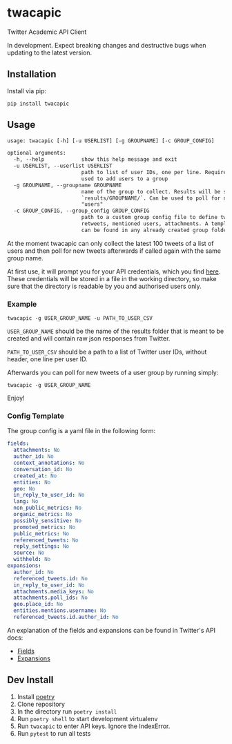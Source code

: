 # twacapic

Twitter Academic API Client

In development. Expect breaking changes and destructive bugs when updating to the latest version.


## Installation

Install via pip:

`pip install twacapic`


## Usage

```txt
usage: twacapic [-h] [-u USERLIST] [-g GROUPNAME] [-c GROUP_CONFIG]

optional arguments:
  -h, --help            show this help message and exit
  -u USERLIST, --userlist USERLIST
                        path to list of user IDs, one per line. Required for first run only. Can be
                        used to add users to a group
  -g GROUPNAME, --groupname GROUPNAME
                        name of the group to collect. Results will be saved in folder
                        `results/GROUPNAME/`. Can be used to poll for new tweets of a group. Default:
                        "users"
  -c GROUP_CONFIG, --group_config GROUP_CONFIG
                        path to a custom group config file to define tweet data to be retrieved, e.g.
                        retweets, mentioned users, attachments. A template named `group_config.yaml`
                        can be found in any already created group folder.
```

At the moment twacapic can only collect the latest 100 tweets of a list of users and then poll for new tweets afterwards if called again with the same group name.

At first use, it will prompt you for your API credentials, which you find [here](https://developer.twitter.com/en/portal/projects-and-apps). These credentials will be stored in a file in the working directory, so make sure that the directory is readable by you and authorised users only.

### Example

`twacapic -g USER_GROUP_NAME -u PATH_TO_USER_CSV`

`USER_GROUP_NAME` should be the name of the results folder that is meant to be created and will contain raw json responses from Twitter.

`PATH_TO_USER_CSV` should be a path to a list of Twitter user IDs, without header, one line per user ID.

Afterwards you can poll for new tweets of a user group by running simply:

`twacapic -g USER_GROUP_NAME`

Enjoy!


### Config Template

The group config is a yaml file in the following form:

```yaml
fields:
  attachments: No
  author_id: No
  context_annotations: No
  conversation_id: No
  created_at: No
  entities: No
  geo: No
  in_reply_to_user_id: No
  lang: No
  non_public_metrics: No
  organic_metrics: No
  possibly_sensitive: No
  promoted_metrics: No
  public_metrics: No
  referenced_tweets: No
  reply_settings: No
  source: No
  withheld: No
expansions:
  author_id: No
  referenced_tweets.id: No
  in_reply_to_user_id: No
  attachments.media_keys: No
  attachments.poll_ids: No
  geo.place_id: No
  entities.mentions.username: No
  referenced_tweets.id.author_id: No
```

An explanation of the fields and expansions can be found in Twitter's API docs:

  - [Fields](https://developer.twitter.com/en/docs/twitter-api/fields)
  - [Expansions](https://developer.twitter.com/en/docs/twitter-api/expansions)


## Dev Install

1. Install [poetry](https://python-poetry.org/docs/#installation)
2. Clone repository
3. In the directory run `poetry install`
4. Run `poetry shell` to start development virtualenv
5. Run `twacapic` to enter API keys. Ignore the IndexError.
6. Run `pytest` to run all tests
